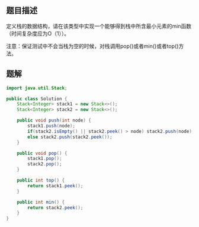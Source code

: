 ## 题目描述

定义栈的数据结构，请在该类型中实现一个能够得到栈中所含最小元素的min函数（时间复杂度应为O（1））。

注意：保证测试中不会当栈为空的时候，对栈调用pop()或者min()或者top()方法。

## 题解

```java
import java.util.Stack;

public class Solution {
    Stack<Integer> stack1 = new Stack<>();
    Stack<Integer> stack2 = new Stack<>();

    public void push(int node) {
        stack1.push(node);
        if(stack2.isEmpty() || stack2.peek() > node) stack2.push(node);
        else stack2.push(stack2.peek());
    }

    public void pop() {
        stack1.pop();
        stack2.pop();
    }

    public int top() {
        return stack1.peek();
    }

    public int min() {
        return stack2.peek();
    }
}
```

